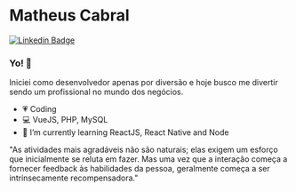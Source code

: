 <!--
**mattcsilva/mattcsilva** is a ✨ _special_ ✨ repository because its `README.md` (this file) appears on your GitHub profile.

Here are some ideas to get you started:

- 🔭 I’m currently working on ...
- 🌱 I’m currently learning ...
- 👯 I’m looking to collaborate on ...
- 🤔 I’m looking for help with ...
- 💬 Ask me about ...
- 📫 How to reach me: ...
- 😄 Pronouns: ...
- ⚡ Fun fact: ...
-->
# Matheus Cabral

[![Linkedin Badge](https://img.shields.io/badge/-MatheusCabral-blue?style=flat-square&logo=Linkedin&logoColor=white&link=https://www.linkedin.com/in/matheuscabralsilva95/)](https://www.linkedin.com/in/matheuscabralsilva95/) 

### Yo! 👋

Iniciei como desenvolvedor apenas por diversão e hoje busco me divertir sendo um profissional no mundo dos negócios.

- :heartpulse:   Coding
- :computer:   VueJS, PHP, MySQL
- 🌱 I’m currently learning ReactJS, React Native and Node

"As atividades mais agradáveis não são naturais; elas exigem um esforço que inicialmente se reluta em fazer. Mas uma vez que a interação começa a fornecer feedback às habilidades da pessoa, geralmente começa a ser intrinsecamente recompensadora."
